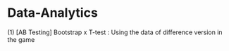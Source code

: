 # Data-Analytics
(1) [AB Testing] Bootstrap x T-test : Using the data of difference version in the game
